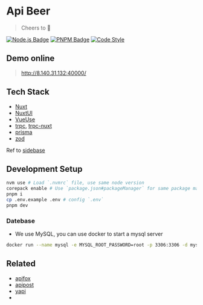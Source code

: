 # Api Beer

> Cheers to 🍺

[![Node.js Badge](https://img.shields.io/badge/Node.js-v18-black)](https://nodejs.org/)
[![PNPM Badge](https://img.shields.io/badge/package_manager-pnpm-black)](https://pnpm.io/)
[![Code Style](https://antfu.me/badge-code-style.svg)](https://github.com/antfu/eslint-config)

## Demo online

> <http://8.140.31.132:40000/>

## Tech Stack

- [Nuxt](https://nuxt.com/)
- [NuxtUI](https://ui.nuxt.com/)
- [VueUse](https://vueuse.org/)
- [trpc](https://trpc.io/), [trpc-nuxt](https://trpc-nuxt.vercel.app/)
- [prisma](https://prisma.io/)
- [zod](https://zod.dev/)

Ref to [sidebase](https://github.com/sidebase/sidebase)

## Development Setup

```bash
nvm use # Load `.nvmrc` file, use same node version
corepack enable # Use `package.json#packageManager` for same package manager, refs: https://nodejs.org/api/corepack.html
pnpm i
cp .env.example .env # config `.env`
pnpm dev
```

### Datebase

- We use MySQL, you can use docker to start a mysql server

```bash
docker run --name mysql -e MYSQL_ROOT_PASSWORD=root -p 3306:3306 -d mysql:8
```

## Related

- [apifox](https://apifox.com/)
- [apipost](https://www.apipost.cn/)
- [yapi](https://github.com/YMFE/yapi)
- 
